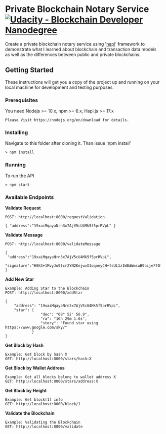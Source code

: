 # Private Blockchain Notary Service [![Udacity - Blockchain Developer Nanodegree](https://bit.ly/2svzNOI)](https://www.udacity.com/blockchain)
Create a private blockchain notary service using '[hapi](http://hapijs.com)' framework to demonstrate what I learned about blockchain and transaction data models as well as the differences between public and private blockchains.


## Getting Started

These instructions will get you a copy of the project up and running on your local machine for development and testing purposes.

### Prerequisites

You need Nodejs >= 10.x, npm >= 6.x, Hapi.js >= 17.x

```
Please Visit https://nodejs.org/en/download for details.
```

### Installing

Navigate to this folder after cloning it. Than issue 'npm install'

```
> npm install
```

### Running 

To run the API
```
> npm start
```

### Available Endpoints

**Validate Request**

```
POST: http://localhost:8000/requestValidation

{ "address":"19xaiMqayaNrn3x7AjV5cU4Mk5f5prRVpL" }
```

**Validate Message**

```
POST: http://localhost:8000/validateMessage

{
 "address":"19xaiMqayaNrn3x7AjV5cU4Mk5f5prRVpL",
 "signature":"H8K4+1MvyJo9tcr2YN2KejwvX1oqneyCH+fsUL1z1WBdWmswB9bijeFfOfMqK68kQ5RO6ZxhomoXQG3fkLaBl+Q="
}
```

**Add New Star**

```
Example: Adding Star to the Blockchain
POST: http://localhost:8000/addStar

{
    "address": "19xaiMqayaNrn3x7AjV5cU4Mk5f5prRVpL",
    "star": {
                "dec": "68° 52' 56.9",
                "ra": "16h 29m 1.0s",
                "story": "Found star using https://www.google.com/sky/"
            }
}
```

**Get Block by Hash**

```
Example: Get block by hash X
GET: http://localhost:8000/stars/hash:X
```

**Get Block by Wallet Address**

```
Example: Get all blocks belong to wallet address X
GET: http://localhost:8000/stars/address:X
```

**Get Block by Height**

```
Example: Get block[1] info
GET: http://localhost:8000/block/1
```

**Validate the Blockchain**

```
Example: Validating the Blockchain
GET: http://localhost:8000/validate
```

